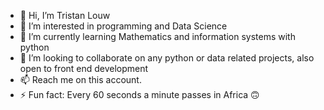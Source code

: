 - 👋 Hi, I’m Tristan Louw 
- 👀 I’m interested in programming and Data Science 
- 🌱 I’m currently learning Mathematics and information systems with python
- 💞️ I’m looking to collaborate on any python or data related projects, also open to front end development
- 📫 Reach me on this account.
- ⚡ Fun fact: Every 60 seconds a minute passes in Africa 🙃

<!---
trist-louw/trist-louw is a ✨ special ✨ repository because its `README.md` (this file) appears on your GitHub profile.
You can click the Preview link to take a look at your changes.
--->
